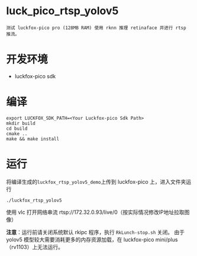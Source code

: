 # luck_pico_rtsp_yolov5
    测试 luckfox-pico pro (128MB RAM) 使用 rknn 推理 retinaface 并进行 rtsp 推流。

# 开发环境
+ luckfox-pico sdk

# 编译
```
export LUCKFOX_SDK_PATH=<Your Luckfox-pico Sdk Path>
mkdir build
cd build
cmake ..
make && make install
```

# 运行
将编译生成的`luckfox_rtsp_yolov5_demo`上传到 luckfox-pico 上，进入文件夹运行
```
./luckfox_rtsp_yolov5
```
使用 vlc 打开网络串流 rtsp://172.32.0.93/live/0（按实际情况修改IP地址拉取图像）

**注意**：运行前请关闭系统默认 rkipc 程序，执行 `RkLunch-stop.sh` 关闭。
由于 yolov5 模型较大需要消耗更多的内存资源加载，在 luckfox-pico mini/plus （rv1103）上无法运行。


